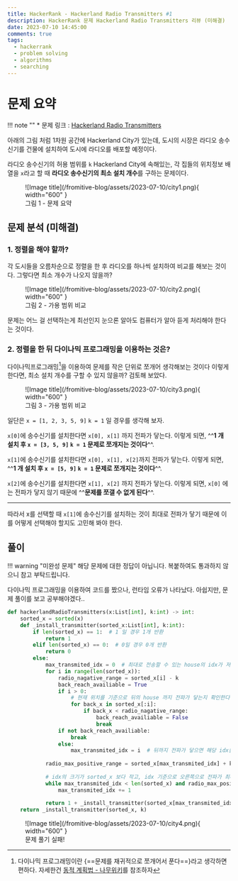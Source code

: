 ```yaml
---
title: HackerRank - Hackerland Radio Transmitters #1
description: HackerRank 문제 Hackerland Radio Transmitters 리뷰 (미해결)
date: 2023-07-10 14:45:00
comments: true
tags:
  - hackerrank
  - problem solving
  - algorithms
  - searching
---
```


# 문제 요약

!!! note ""
    * 문제 링크 : [Hackerland Radio Transmitters](https://www.hackerrank.com/challenges/hackerland-radio-transmitters/problem?isFullScreen=true)

아래의 그림 처럼 1차원 공간에 Hackerland City가 있는데, 도시의 시장은 라디오 송수신기를 건물에 설치하여 도시에 라디오를 배포할 예정이다.

라디오 송수신기의 허용 범위를 `k` Hackerland City에 속해있는, 각 집들의 위치정보 배열을 `x`라고 할 때 **라디오 송수신기의 최소 설치 개수**를 구하는 문제이다.

<figure markdown>
  ![Image title](/fromitive-blog/assets/2023-07-10/city1.png){ width="600" }
  <figcaption>그림 1 - 문제 요약</figcaption>
</figure>


## 문제 분석 (미해결)

### 1. 정렬을 해야 할까?

각 도시들을 오름차순으로 정렬을 한 후 라디오를 하나씩 설치하여 비교를 해보는 것이다. 그렇다면 최소 개수가 나오지 않을까?

<figure markdown>
  ![Image title](/fromitive-blog/assets/2023-07-10/city2.png){ width="600" }
  <figcaption>그림 2 - 가용 범위 비교</figcaption>
</figure>

문제는 어느 걸 선택하는게 최선인지 눈으론 알아도 컴퓨터가 알아 듣게 처리해야 한다는 것이다.

### 2. 정렬을 한 뒤 다이나믹 프로그래밍을 이용하는 것은?

다이나믹프로그래밍[^1]을 이용하여 문제를 작은 단위로 쪼개어 생각해보는 것이다 이렇게 한다면, 최소 설치 개수를 구할 수 있지 않을까? 검토해 보았다.

<figure markdown>
  ![Image title](/fromitive-blog/assets/2023-07-10/city3.png){ width="600" }
  <figcaption>그림 3 - 가용 범위 비교</figcaption>
</figure>

[^1]: 다이나믹 프로그래밍이란 {==문제를 재귀적으로 쪼개어서 푼다==}라고 생각하면 편하다. 자세한건 [동적 계획법 - 나무위키](https://namu.wiki/w/%EB%8F%99%EC%A0%81%20%EA%B3%84%ED%9A%8D%EB%B2%95)를 참조하자

일단은 `x = [1, 2, 3, 5, 9]` `k = 1` 일 경우를 생각해 보자.

`x[0]`에 송수신기를 설치한다면 `x[0], x[1]` 까지 전파가 닿는다. 이렇게 되면, ^^**1 개 설치 후 `x = [3, 5, 9]`  `k = 1` 문제로 쪼개지는 것이다**^^.

`x[1]`에 송수신기를 설치한다면 `x[0], x[1], x[2]`까지 전파가 닿는다. 이렇게 되면, ^^**1 개 설치 후 `x = [5, 9]`  `k = 1` 문제로 쪼개지는 것이다**^^.

`x[2]`에 송수신기를 설치한다면 `x[1], x[2]` 까지 전파가 닿는다. 이렇게 되면, `x[0]` 에는 전파가 닿지 않기 때문에 ^^**문제를 쪼갤 수 없게 된다**^^.

---

따라서 x를 선택할 때 `x[1]`에 송수신기를 설치하는 것이 최대로 전파가 닿기 때문에 이를 어떻게 선택해야 할지도 고민해 봐야 한다.


## 풀이

!!! warning "미완성 문제"
    해당 문제에 대한 정답이 아닙니다. 복붙하여도 통과하지 않으니 참고 부탁드립니다.


다이나믹 프로그래밍을 이용하여 코드를 짰으나, 런타임 오류가 나타났다. 아쉽지만, 문제 풀이를 보고 공부해야겠다..

``` python title="hackerlandRadioTransmitters.py"
def hackerlandRadioTransmitters(x:List[int], k:int) -> int: 
    sorted_x = sorted(x)
    def _install_transmitter(sorted_x:List[int], k:int):
        if len(sorted_x) == 1:  # 1 일 경우 1개 반환
            return 1
        elif len(sorted_x) == 0:  # 0일 경우 0개 반환
            return 0
        else:
            max_transmited_idx = 0  # 최대로 전송할 수 있는 house의 idx가 저장된다. 
            for i in range(len(sorted_x)):
                radio_nagative_range = sorted_x[i] - k
                back_reach_availiable = True
                if i > 0: 
                    # 현재 위치를 기준으로 뒤의 house 까지 전파가 닿는지 확인한다.
                    for back_x in sorted_x[:i]: 
                        if back_x < radio_nagative_range:
                            back_reach_availiable = False
                            break
                if not back_reach_availiable:
                    break
                else:
                    max_transmited_idx = i  # 뒤까지 전파가 닿으면 해당 idx를 최대 전송할 수 있는 idx로 지정한다.
            
            radio_max_positive_range = sorted_x[max_transmited_idx] + k
            
            # idx의 크기가 sorted_x 보다 작고, idx 기준으로 오른쪽으로 전파가 최대한 닿을 수 있을때까지 idx를 더한다
            while max_transmited_idx < len(sorted_x) and radio_max_positive_range >= sorted_x[max_transmited_idx]:
                max_transmited_idx += 1
                
            return 1 + _install_transmitter(sorted_x[max_transmited_idx:], k) # 뒤에 남아있는 house를 대상으로 재 호출한다.
    return _install_transmitter(sorted_x, k)
```

<figure markdown>
  ![Image title](/fromitive-blog/assets/2023-07-10/city4.png){ width="600" }
  <figcaption>문제 풀기 실패!</figcaption>
</figure>